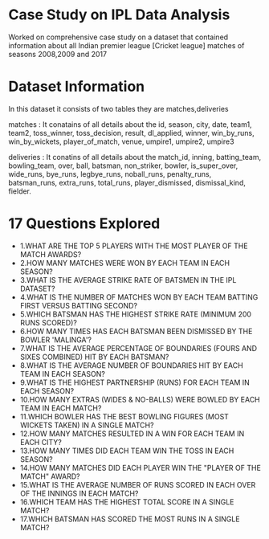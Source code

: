 # Case Study on IPL Data Analysis 
   Worked on  comprehensive case study on a dataset that contained information about all Indian premier league [Cricket league] matches of seasons 2008,2009 and 2017
# Dataset Information
  In this dataset it consists of two tables they are matches,deliveries

  matches : It conatains of all details about the id, season, city, date, team1, team2, toss_winner, toss_decision, result, dl_applied, winner, win_by_runs, win_by_wickets, player_of_match, venue, umpire1, umpire2, umpire3

  deliveries : It conatins of all details about the match_id, inning, batting_team, bowling_team, over, ball, batsman, non_striker, bowler, is_super_over, wide_runs, bye_runs, legbye_runs, noball_runs, penalty_runs, batsman_runs, extra_runs, total_runs, player_dismissed, dismissal_kind, fielder.

# 17 Questions Explored
- 1.WHAT ARE THE TOP 5 PLAYERS WITH THE MOST PLAYER OF THE MATCH AWARDS?
 - 2.HOW MANY MATCHES WERE WON BY EACH TEAM IN EACH SEASON?
- 3.WHAT IS THE AVERAGE STRIKE RATE OF BATSMEN IN THE IPL DATASET?
 - 4.WHAT IS THE NUMBER OF MATCHES WON BY EACH TEAM BATTING FIRST VERSUS BATTING SECOND?
- 5.WHICH BATSMAN HAS THE HIGHEST STRIKE RATE (MINIMUM 200 RUNS SCORED)?
- 6.HOW MANY TIMES HAS EACH BATSMAN BEEN DISMISSED BY THE BOWLER 'MALINGA'?
 - 7.WHAT IS THE AVERAGE PERCENTAGE OF BOUNDARIES (FOURS AND SIXES COMBINED) HIT BY EACH BATSMAN?
- 8.WHAT IS THE AVERAGE NUMBER OF BOUNDARIES HIT BY EACH TEAM IN EACH SEASON?
- 9.WHAT IS THE HIGHEST PARTNERSHIP (RUNS) FOR EACH TEAM IN EACH SEASON?
- 10.HOW MANY EXTRAS (WIDES & NO-BALLS) WERE BOWLED BY EACH TEAM IN EACH MATCH?
- 11.WHICH BOWLER HAS THE BEST BOWLING FIGURES (MOST WICKETS TAKEN) IN A SINGLE MATCH?
- 12.HOW MANY MATCHES RESULTED IN A WIN FOR EACH TEAM IN EACH CITY?
- 13.HOW MANY TIMES DID EACH TEAM WIN THE TOSS IN EACH SEASON?
- 14.HOW MANY MATCHES DID EACH PLAYER WIN THE "PLAYER OF THE MATCH" AWARD?
- 15.WHAT IS THE AVERAGE NUMBER OF RUNS SCORED IN EACH OVER OF THE INNINGS IN EACH MATCH?
 - 16.WHICH TEAM HAS THE HIGHEST TOTAL SCORE IN A SINGLE MATCH?
 - 17.WHICH BATSMAN HAS SCORED THE MOST RUNS IN A SINGLE MATCH?

